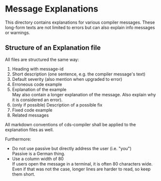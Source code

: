 # Message Explanations

This directory contains explanations for various compiler messages.  These
long-form texts are not limited to errors but can also explain info
messages or warnings.

## Structure of an Explanation file

All files are structured the same way:

1. Heading with message-id
2. Short description (one sentence, e.g. the compiler message's text)
3. Default severity (also mention when upgraded to error)
4. Erroneous code example
5. Explanation of the example  
   May also contain a longer explanation of the message.  Also explain why it
   is considered an error).
6. (only if possible) Description of a possible fix
7. Fixed code example
8. Related messages

All markdown conventions of cds-compiler shall be applied to the explanation
files as well.

Furthermore:

- Do not use passive but directly address the user (i.e. "you")  
  Passive is a German thing.
- Use a column width of 80  
  If users open the message in a terminal, it is often 80 characters wide.
  Even if that was not the case, longer lines are harder to read, so keep them
  short.
